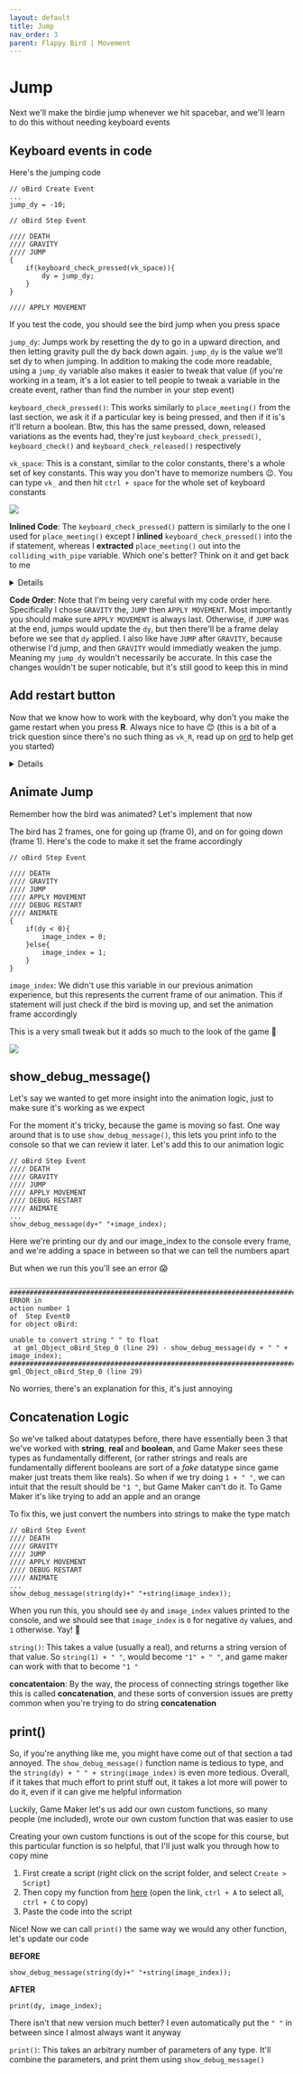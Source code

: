```yaml
---
layout: default
title: Jump
nav_order: 3
parent: Flappy Bird | Movement
---
```


# Jump

Next we'll make the birdie jump whenever we hit spacebar, and we'll learn to do this without needing keyboard events

## Keyboard events in code

Here's the jumping code

```
// oBird Create Event
...
jump_dy = -10;

// oBird Step Event

//// DEATH
//// GRAVITY
//// JUMP
{
    if(keyboard_check_pressed(vk_space)){
        dy = jump_dy;
    }
}

//// APPLY MOVEMENT
```

If you test the code, you should see the bird jump when you press space

``jump_dy``: Jumps work by resetting the dy to go in a upward direction, and then letting gravity pull the dy back down again. ``jump_dy`` is the value we'll set dy to when jumping. In addition to making the code more readable, using a ``jump_dy`` variable also makes it easier to tweak that value (if you're working in a team, it's a lot easier to tell people to tweak a variable in the create event, rather than find the number in your step event)

``keyboard_check_pressed()``: This works similarly to ``place_meeting()`` from the last section, we ask it if a particular key is being pressed, and then if it is's it'll return a boolean. Btw, this has the same pressed, down, released variations as the events had, they're just ``keyboard_check_pressed()``, ``keyboard_check()`` and ``keyboard_check_released()`` respectively

``vk_space``: This is a constant, similar to the color constants, there's a whole set of key constants. This way you don't have to memorize numbers 😉. You can type ``vk_`` and then hit ``ctrl + space`` for the whole set of keyboard constants

![](../../images/pong/vk_autocomplete.png)


**Inlined Code**: The ``keyboard_check_pressed()`` pattern is similarly to the one I used for ``place_meeting()`` except I **inlined** ``keyboard_check_pressed()`` into the if statement, whereas I **extracted** ``place_meeting()`` out into the ``colliding_with_pipe`` variable. Which one's better? Think on it and get back to me

<details data-summary="Is it better to inline, or extract conditions for if statements?" markdown="1">

I could have actually used either in both cases (the if statment receives a boolean for the condition either way), but there are still some pros and cons

Usually I prefer inlining since it looks cleaner and there's less code, but sometimes I still extract conditions out to variables because it let's me essentially use the assign a name to the condition (kind of like using the variable name as comment). This can make the code more readable

For this case I extracted ``place_meeting()`` out to a variable, since I thought it would be easier to explain that way. Then I felt like you were ready for inlining as an added challenge. But since ``place_meeting()`` and ``keyboard_check_pressed()`` are already fairly readable on their own, I probably would have just inlined in both cases if I was writing this for my own project

But this is also personal preference, as you write more code, you'll get a sense for your preferences on these things and you can follow your heart 💖

</details>

**Code Order**: Note that I'm being very careful with my code order here. Specifically I chose ``GRAVITY`` the, ``JUMP`` then ``APPLY MOVEMENT``. Most importantly you should make sure ``APPLY MOVEMENT`` is always last. Otherwise, if ``JUMP`` was at the end, jumps would update the ``dy``, but then there'll be a frame delay before we see that ``dy`` applied. I also like have ``JUMP`` after ``GRAVITY``, because otherwise I'd jump, and then ``GRAVITY`` would immediatly weaken the jump. Meaning my ``jump_dy`` wouldn't necessarily be accurate. In this case the changes wouldn't be super noticable, but it's still good to keep this in mind

## Add restart button

Now that we know how to work with the keyboard, why don't you make the game restart when you press **R**. Always nice to have 😊 (this is a bit of a trick question since there's no such thing as ``vk_R``, read up on [ord](https://manual.yoyogames.com/GameMaker_Language/GML_Reference/Strings/ord.htm) to help get you started)

<details data-summary="How do you make R trigger a restart?" markdown="1">

```
// oBird Step Event

//// DEATH
//// GRAVITY
//// JUMP
//// APPLY MOVEMENT
//// DEBUG RESTART
if(keyboard_check_pressed(ord("R"))){
    game_restart();
}
```

Pretty similar to jump, you just need to do ``ord("R")`` instead of ``vk_space``, but be sure that it's capitol R, that's a frequent gotcha

</details>

## Animate Jump

Remember how the bird was animated? Let's implement that now

The bird has 2 frames, one for going up (frame 0), and on for going down (frame 1). Here's the code to make it set the frame accordingly

```
// oBird Step Event

//// DEATH
//// GRAVITY
//// JUMP
//// APPLY MOVEMENT
//// DEBUG RESTART
//// ANIMATE
{
    if(dy < 0){
        image_index = 0;
    }else{
        image_index = 1;
    }
}
```

``image_index``: We didn't use this variable in our previous animation experience, but this represents the current frame of our animation. This if statement will just check if the bird is moving up, and set the animation frame accordingly

This is a very small tweak but it adds so much to the look of the game 🥰

![](../../images/flappy_bird/bird_animated.gif)

## show_debug_message()

Let's say we wanted to get more insight into the animation logic, just to make sure it's working as we expect

For the moment it's tricky, because the game is moving so fast. One way around that is to use ``show_debug_message()``, this lets you print info to the console so that we can review it later. Let's add this to our animation logic

```
// oBird Step Event
//// DEATH
//// GRAVITY
//// JUMP
//// APPLY MOVEMENT
//// DEBUG RESTART
//// ANIMATE
...
show_debug_message(dy+" "+image_index);
```

Here we're printing our dy and our image_index to the console every frame, and we're adding a space in between so that we can tell the numbers apart

But when we run this you'll see an error 😱

```
___________________________________________
############################################################################################
ERROR in
action number 1
of  Step Event0
for object oBird:

unable to convert string " " to float
 at gml_Object_oBird_Step_0 (line 29) - show_debug_message(dy + " " + image_index);
############################################################################################
gml_Object_oBird_Step_0 (line 29)
```

No worries, there's an explanation for this, it's just annoying

## Concatenation Logic

So we've talked about datatypes before, there have essentially been 3 that we've worked with **string**, **real** and **boolean**, and Game Maker sees these types as fundamentally different, (or rather strings and reals are fundamentally different booleans are sort of a *fake* datatype since game maker just treats them like reals). So when if we try doing ``1 + " "``, we can intuit that the result should be ``"1 "``, but Game Maker can't do it. To Game Maker it's like trying to add an apple and an orange

To fix this, we just convert the numbers into strings to make the type match

```
// oBird Step Event
//// DEATH
//// GRAVITY
//// JUMP
//// APPLY MOVEMENT
//// DEBUG RESTART
//// ANIMATE
...
show_debug_message(string(dy)+" "+string(image_index));
```

When you run this, you should see ``dy`` and ``image_index`` values printed to the console, and we should see that ``image_index`` is ``0`` for negative ``dy`` values, and ``1`` otherwise. Yay! 🎉

``string()``: This takes a value (usually a real), and returns a string version of that value. So ``string(1) + " "``, would become ``"1" + " "``, and game maker can work with that to become ``"1 "``

**concatentaion**: By the way, the process of connecting strings together like this is called **concatenation**, and these sorts of conversion issues are pretty common when you're trying to do string **concatenation**


## print()

So, if you're anything like me, you might have come out of that section a tad annoyed. The ``show_debug_message()`` function name is tedious to type, and the ``string(dy) + " " + string(image_index)`` is even more tedious. Overall, if it takes that much effort to print stuff out, it takes a lot more will power to do it, even if it can give me helpful information

Luckily, Game Maker let's us add our own custom functions, so many people (me included), wrote our own custom function that was easier to use

Creating your own custom functions is out of the scope for this course, but this particular function is so helpful, that I'll just walk you through how to copy mine

1. First create a script (right click on the script folder, and select ``Create > Script``)
2. Then copy my function from [here](https://gist.githubusercontent.com/ArendPeter/bf837f5fd32284944f7e898e384f11d2/raw/9e1a9f4c22e2abe8b3ef8bd9b6d097ca501620f1/print.gml) (open the link, ``ctrl + A`` to select all, ``ctrl + C`` to copy)
3. Paste the code into the script

Nice! Now we can call ``print()`` the same way we would any other function, let's update our code

**BEFORE**

```
show_debug_message(string(dy)+" "+string(image_index));
```

**AFTER**

```
print(dy, image_index);
```

There isn't that new version much better? I even automatically put the ``" "`` in between since I almost always want it anyway

``print()``: This takes an arbitrary number of parameters of any type. It'll combine the parameters, and print them using ``show_debug_message()``
